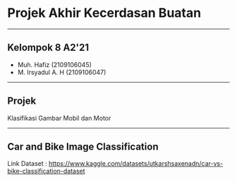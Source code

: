 # Projek Akhir Kecerdasan Buatan
***
## Kelompok 8 A2'21
- Muh. Hafiz        (2109106045)
- M. Irsyadul A. H  (2109106047)
***
## Projek
Klasifikasi Gambar Mobil dan Motor <br>
***
## Car and Bike Image Classification
Link Dataset : https://www.kaggle.com/datasets/utkarshsaxenadn/car-vs-bike-classification-dataset <br>

